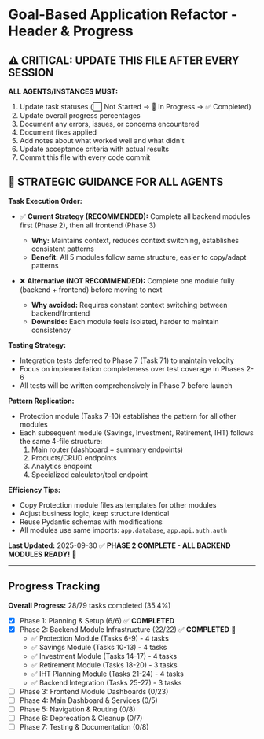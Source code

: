 # Goal-Based Application Refactor - Header & Progress

## ⚠️ CRITICAL: UPDATE THIS FILE AFTER EVERY SESSION

**ALL AGENTS/INSTANCES MUST:**
1. Update task statuses (⬜ Not Started → 🔄 In Progress → ✅ Completed)
2. Update overall progress percentages
3. Document any errors, issues, or concerns encountered
4. Document fixes applied
5. Add notes about what worked well and what didn't
6. Update acceptance criteria with actual results
7. Commit this file with every code commit

## 🎯 STRATEGIC GUIDANCE FOR ALL AGENTS

**Task Execution Order:**
- ✅ **Current Strategy (RECOMMENDED):** Complete all backend modules first (Phase 2), then all frontend (Phase 3)
  - **Why:** Maintains context, reduces context switching, establishes consistent patterns
  - **Benefit:** All 5 modules follow same structure, easier to copy/adapt patterns

- ❌ **Alternative (NOT RECOMMENDED):** Complete one module fully (backend + frontend) before moving to next
  - **Why avoided:** Requires constant context switching between backend/frontend
  - **Downside:** Each module feels isolated, harder to maintain consistency

**Testing Strategy:**
- Integration tests deferred to Phase 7 (Task 71) to maintain velocity
- Focus on implementation completeness over test coverage in Phases 2-6
- All tests will be written comprehensively in Phase 7 before launch

**Pattern Replication:**
- Protection module (Tasks 7-10) establishes the pattern for all other modules
- Each subsequent module (Savings, Investment, Retirement, IHT) follows the same 4-file structure:
  1. Main router (dashboard + summary endpoints)
  2. Products/CRUD endpoints
  3. Analytics endpoint
  4. Specialized calculator/tool endpoint

**Efficiency Tips:**
- Copy Protection module files as templates for other modules
- Adjust business logic, keep structure identical
- Reuse Pydantic schemas with modifications
- All modules use same imports: `app.database`, `app.api.auth.auth`

**Last Updated:** 2025-09-30 ✅ **PHASE 2 COMPLETE - ALL BACKEND MODULES READY!** 🎉

---

## Progress Tracking

**Overall Progress:** 28/79 tasks completed (35.4%)

- [x] Phase 1: Planning & Setup (6/6) ✅ **COMPLETED**
- [x] Phase 2: Backend Module Infrastructure (22/22) ✅ **COMPLETED** 🎉
  - ✅ Protection Module (Tasks 6-9) - 4 tasks
  - ✅ Savings Module (Tasks 10-13) - 4 tasks
  - ✅ Investment Module (Tasks 14-17) - 4 tasks
  - ✅ Retirement Module (Tasks 18-20) - 3 tasks
  - ✅ IHT Planning Module (Tasks 21-24) - 4 tasks
  - ✅ Backend Integration (Tasks 25-27) - 3 tasks
- [ ] Phase 3: Frontend Module Dashboards (0/23)
- [ ] Phase 4: Main Dashboard & Services (0/5)
- [ ] Phase 5: Navigation & Routing (0/8)
- [ ] Phase 6: Deprecation & Cleanup (0/7)
- [ ] Phase 7: Testing & Documentation (0/8)